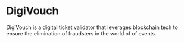 # DigiVouch
DigiVouch is a digital ticket validator that leverages blockchain tech to ensure the elimination of fraudsters in the world of of events.
